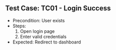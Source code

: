 ## Test Case: TC01 - Login Success

- Precondition: User exists
- Steps:
  1. Open login page
  2. Enter valid credentials
- Expected: Redirect to dashboard
